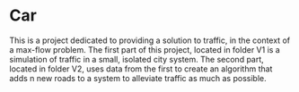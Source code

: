 # Car

This is a project dedicated to providing a solution to traffic, in the context of a max-flow problem. The first part of this project, located in folder V1 is a simulation of traffic in a small, isolated city system. The second part, located in folder V2, uses data from the first to create an algorithm that adds n new roads to a system to alleviate traffic as much as possible.
